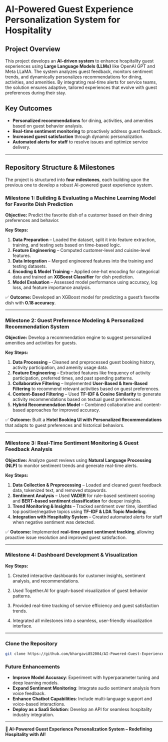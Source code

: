# AI-Powered Guest Experience Personalization System for Hospitality

## Project Overview
This project develops an **AI-driven system** to enhance hospitality guest experiences using **Large Language Models (LLMs)** like OpenAI GPT and Meta LLaMA. The system analyzes guest feedback, monitors sentiment trends, and dynamically personalizes recommendations for dining, activities, and amenities. By integrating real-time alerts for service teams, the solution ensures adaptive, tailored experiences that evolve with guest preferences during their stay.

## Key Outcomes
- **Personalized recommendations** for dining, activities, and amenities based on guest behavior analysis.
- **Real-time sentiment monitoring** to proactively address guest feedback.
- **Increased guest satisfaction** through dynamic personalization.
- **Automated alerts for staff** to resolve issues and optimize service delivery.

---
## Repository Structure & Milestones
The project is structured into **four milestones**, each building upon the previous one to develop a robust AI-powered guest experience system.

### **Milestone 1: Building & Evaluating a Machine Learning Model for Favorite Dish Prediction**
**Objective:** Predict the favorite dish of a customer based on their dining preferences and behavior.

**Key Steps:**
1. **Data Preparation** – Loaded the dataset, split it into feature extraction, training, and testing sets based on time-based logic.
2. **Feature Engineering** – Computed customer-level and cuisine-level features.
3. **Data Integration** – Merged engineered features into the training and testing datasets.
4. **Encoding & Model Training** – Applied one-hot encoding for categorical data and trained an **XGBoost Classifier** for dish prediction.
5. **Model Evaluation** – Assessed model performance using accuracy, log loss, and feature importance analysis.

✅ **Outcome:** Developed an XGBoost model for predicting a guest’s favorite dish with **0.18 accuracy**.

---

### **Milestone 2: Guest Preference Modeling & Personalized Recommendation System**
**Objective:** Develop a recommendation engine to suggest personalized amenities and activities for guests.

**Key Steps:**
1. **Data Processing** – Cleaned and preprocessed guest booking history, activity participation, and amenity usage data.
2. **Feature Engineering** – Extracted features like frequency of activity participation, preferred times, and past spending patterns.
3. **Collaborative Filtering** – Implemented **User-Based & Item-Based Filtering** to recommend relevant activities based on guest preferences.
4. **Content-Based Filtering** – Used **TF-IDF & Cosine Similarity** to generate activity recommendations based on textual guest preferences.
5. **Hybrid Recommendation Model** – Combined collaborative and content-based approaches for improved accuracy.

✅ **Outcome:** Built a **Hotel Booking UI with Personalized Recommendations** that adapts to guest preferences and historical behaviors.

---

### **Milestone 3: Real-Time Sentiment Monitoring & Guest Feedback Analysis**
**Objective:** Analyze guest reviews using **Natural Language Processing (NLP)** to monitor sentiment trends and generate real-time alerts.

**Key Steps:**
1. **Data Collection & Preprocessing** – Loaded and cleaned guest feedback data, tokenized text, and removed stopwords.
2. **Sentiment Analysis** – Used **VADER** for rule-based sentiment scoring and **BERT-based sentiment classification** for deeper insights.
3. **Trend Monitoring & Insights** – Tracked sentiment over time, identified top positive/negative topics using **TF-IDF & LDA Topic Modeling**.
4. **Integration with Hospitality System** – Created automated alerts for staff when negative sentiment was detected.

✅ **Outcome:** Implemented **real-time guest sentiment tracking**, allowing proactive issue resolution and improved guest satisfaction.

---
### **Milestone 4: Dashboard Development & Visualization**

**Key Steps:** 
1.  Created interactive dashboards for customer insights, sentiment analysis, and recommendations.

2.  Used Together.AI for graph-based visualization of guest behavior patterns.

3.  Provided real-time tracking of service efficiency and guest satisfaction trends.

4.  Integrated all milestones into a seamless, user-friendly visualization interface.

---

### **Clone the Repository**
```bash
git clone https://github.com/bhargavi852004/AI-Powered-Guest-Experience-Personalization-System-for-Hospitality.git
```

###  **Future Enhancements** 
- **Improve Model Accuracy**: Experiment with hyperparameter tuning and deep learning models.
- **Expand Sentiment Monitoring**: Integrate audio sentiment analysis from voice feedback.
- **Enhance Chatbot Capabilities**: Include multi-language support and voice-based interactions.
- **Deploy as a SaaS Solution**: Develop an API for seamless hospitality industry integration.


---
**🚀 AI-Powered Guest Experience Personalization System – Redefining Hospitality with AI!**

